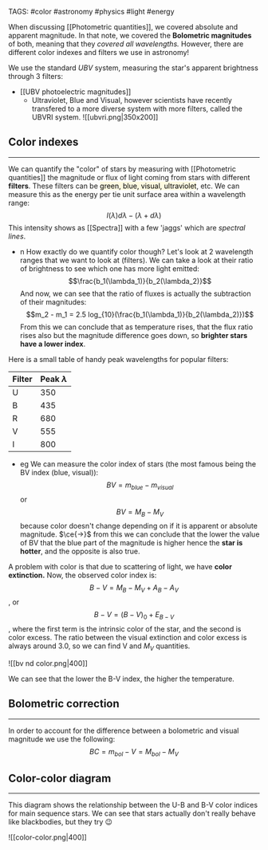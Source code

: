 TAGS: #color #astronomy #physics #light #energy 

When discussing [[Photometric quantities]], we covered absolute and apparent magnitude. In that note, we covered the **Bolometric magnitudes** of both, meaning that they *covered all wavelengths.* However, there are different color indexes and filters we use in astronomy! 

We use the standard *UBV* system, measuring the star's apparent brightness through 3 filters:
- [[UBV photoelectric magnitudes]]
	- Ultraviolet, Blue and Visual,
however scientists have recently transfered to a more diverse system with more filters, called the UBVRI system.
![[ubvri.png|350x200]]

## Color indexes
------
We can quantify the "color" of stars by measuring with [[Photometric quantities]] the magnitude or flux of light coming from stars with different **filters**. These filters can be <mark style="background: #fefae0;">green, blue, visual, ultraviolet</mark>, etc. We can measure this as the energy per tie unit surface area within a wavelength range:
$$I(\lambda) d\lambda  \; - \; (\lambda + d\lambda)$$
This intensity shows as [[Spectra]] with a few 'jaggs' which are *spectral lines*.

- n How exactly do we quantify color though? Let's look at 2 wavelength ranges that we want to look at (filters). We can take a look at their ratio of brightness to see which one has more light emitted:$$\frac{b_1(\lambda_1)}{b_2(\lambda_2)}$$And now, we can see that the ratio of fluxes is actually the subtraction of their magnitudes: $$m_2 - m_1 = 2.5 log_{10}(\frac{b_1(\lambda_1)}{b_2(\lambda_2)})$$ From this we can conclude that as temperature rises, that the flux ratio rises also but the magnitude difference goes down, so **brighter stars have a lower index**. 

Here is a small table of handy peak wavelengths for popular filters:

| **Filter** | **Peak $\lambda$** |
| ---------- | ------------------ |
| U          | 350                |
| B          | 435                |
| R          | 680                |
| V          | 555                |
| I          | 800                |

- eg We can measure the color index of stars (the most famous being the BV index (blue, visual)): $$BV = m_{blue} - m_{visual}$$ or $$BV = M_B - M_V$$ because color doesn't change depending on if it is apparent or absolute magnitude. $\ce{->}$ from this we can conclude that the lower the value of BV that the blue part of the magnitude is higher hence the **star is hotter**, and the opposite is also true.

A problem with color is that due to scattering of light, we have **color extinction.** Now, the observed color index is:$$B − V = M_B − M_V + A_B − A_V$$, or$$B − V = (B − V )_0 + E_{B−V}$$, where the first term is the intrinsic color of the star, and the second is color excess. The ratio between the visual extinction and color excess is always around 3.0, so we can find V and $M_V$ quantities. 

![[bv nd color.png|400]]

We can see that the lower the B-V index, the higher the temperature. 

## Bolometric correction
------
In order to account for the difference between a bolometric and visual magnitude we use the following:
$$BC = m_{bol} - V = M_{bol} - M_V$$
## Color-color diagram
------
This diagram shows the relationship between the U-B and B-V color indices for main sequence stars. We can see that stars actually don't really behave like blackbodies, but they try 😉

![[color-color.png|400]]


